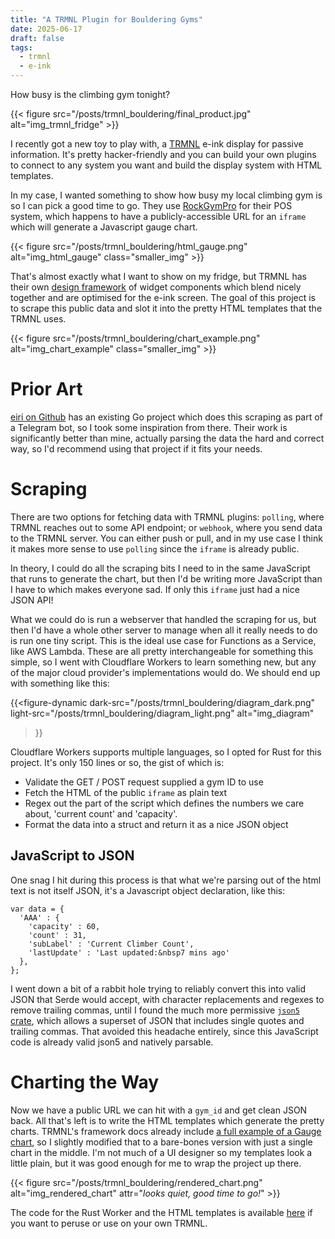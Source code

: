 ```yaml
---
title: "A TRMNL Plugin for Bouldering Gyms"
date: 2025-06-17
draft: false
tags:
  - trmnl
  - e-ink
---
```


How busy is the climbing gym tonight?

<!--more-->

{{< figure src="/posts/trmnl_bouldering/final_product.jpg" alt="img_trmnl_fridge" >}}

I recently got a new toy to play with, a [TRMNL][link_trmnl] e-ink display for passive information. It's pretty hacker-friendly and you can build your own plugins to connect to any system you want and build the display system with HTML templates.

In my case, I wanted something to show how busy my local climbing gym is so I can pick a good time to go. They use [RockGymPro][link_rockgympro] for their POS system, which happens to have a publicly-accessible URL for an `iframe` which will generate a Javascript gauge chart.

{{< figure src="/posts/trmnl_bouldering/html_gauge.png" alt="img_html_gauge" class="smaller_img" >}}

That's almost exactly what I want to show on my fridge, but TRMNL has their own [design framework][link_design_framework] of widget components which blend nicely together and are optimised for the e-ink screen. The goal of this project is to scrape this public data and slot it into the pretty HTML templates that the TRMNL uses.

{{< figure src="/posts/trmnl_bouldering/chart_example.png" alt="img_chart_example" class="smaller_img" >}}

# Prior Art

[eiri on Github][link_go_scraper] has an existing Go project which does this scraping as part of a Telegram bot, so I took some inspiration from there. Their work is significantly better than mine, actually parsing the data the hard and correct way, so I'd recommend using that project if it fits your needs.

# Scraping

There are two options for fetching data with TRMNL plugins: `polling`, where TRMNL reaches out to some API endpoint; or `webhook`, where you send data to the TRMNL server. You can either push or pull, and in my use case I think it makes more sense to use `polling` since the `iframe` is already public.

In theory, I could do all the scraping bits I need to in the same JavaScript that runs to generate the chart, but then I'd be writing more JavaScript than I have to which makes everyone sad. If only this `iframe` just had a nice JSON API!

What we could do is run a webserver that handled the scraping for us, but then I'd have a whole other server to manage when all it really needs to do is run one tiny script. This is the ideal use case for Functions as a Service, like AWS Lambda. These are all pretty interchangeable for something this simple, so I went with Cloudflare Workers to learn something new, but any of the major cloud provider's implementations would do. We should end up with something like this:

{{<figure-dynamic
    dark-src="/posts/trmnl_bouldering/diagram_dark.png"
    light-src="/posts/trmnl_bouldering/diagram_light.png"
    alt="img_diagram"
>}}

Cloudflare Workers supports multiple languages, so I opted for Rust for this project. It's only 150 lines or so, the gist of which is:
- Validate the GET / POST request supplied a gym ID to use
- Fetch the HTML of the public `iframe` as plain text
- Regex out the part of the script which defines the numbers we care about, 'current count' and 'capacity'.
- Format the data into a struct and return it as a nice JSON object

## JavaScript to JSON

One snag I hit during this process is that what we're parsing out of the html text is not itself JSON, it's a Javascript object declaration, like this:

```
var data = {
  'AAA' : { 
    'capacity' : 60,
    'count' : 31,
    'subLabel' : 'Current Climber Count',
    'lastUpdate' : 'Last updated:&nbsp7 mins ago'
  },
};
```

I went down a bit of a rabbit hole trying to reliably convert this into valid JSON that Serde would accept, with character replacements and regexes to remove trailing commas, until I found the much more permissive [`json5` crate][link_json5], which allows a superset of JSON that includes single quotes and trailing commas. That avoided this headache entirely, since this JavaScript code is already valid json5 and natively parsable.

# Charting the Way

Now we have a public URL we can hit with a `gym_id` and get clean JSON back. All that's left is to write the HTML templates which generate the pretty charts. TRMNL's framework docs already include [a full example of a Gauge chart][link_design_framework], so I slightly modified that to a bare-bones version with just a single chart in the middle. I'm not much of a UI designer so my templates look a little plain, but it was good enough for me to wrap the project up there. 

{{< figure src="/posts/trmnl_bouldering/rendered_chart.png" alt="img_rendered_chart" attr="_looks quiet, good time to go!_" >}}

The code for the Rust Worker and the HTML templates is available [here][link_trmnl_bouldering_github] if you want to peruse or use on your own TRMNL.

[link_trmnl]: https://usetrmnl.com/
[link_rockgympro]: https://www.rockgympro.com/
[link_design_framework]: https://usetrmnl.com/framework/chart#gauge-chart
[link_go_scraper]: https://github.com/eiri/climber-count/tree/main
[link_json5]: https://docs.rs/json5/latest/json5/
[link_trmnl_bouldering_github]: https://github.com/tquin/trmnl-bouldering

